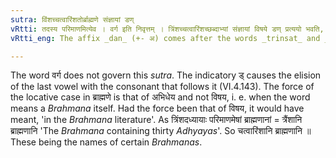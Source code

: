 ```yaml
---
sutra: विंशच्चत्वारिंशतोर्ब्राह्मणे संज्ञायां डण्
vRtti: तदस्य परिमाणमित्येव । वर्ग इति निवृत्तम् । त्रिंशच्चत्वारिंशच्छब्दाभ्यां संज्ञायां विषये डण् प्रत्ययो भवति, तदस्य परिमाणमित्येतस्मिन्विषये ब्राह्मणेभिधेये ॥
vRtti_eng: The affix _dan_ (+- अ) comes after the words _trinsat_ and _chatvarinsat_, in the sense of 'this is its measure', when it is the Name denoting a _Brahmana_-book.

---
```

The word वर्ग does not govern this _sutra_. The indicatory ड् causes the elision of the last vowel with the consonant that follows it (VI.4.143). The force of the locative case in ब्राह्मणे is that of अभिधेय and not विषय, i. e. when the word means a _Brahmana_ itself. Had the force been that of विषय, it would have meant, 'in the _Brahmana_ literature'. As त्रिंशदध्यायाः परिमाणमेषां ब्राह्मणानां = त्रैंशानि ब्राह्मणानि 'The _Brahmana_ containing thirty _Adhyayas_'. So चत्वारिंशानि ब्राह्मणानि ॥ These being the names of certain _Brahmanas_.